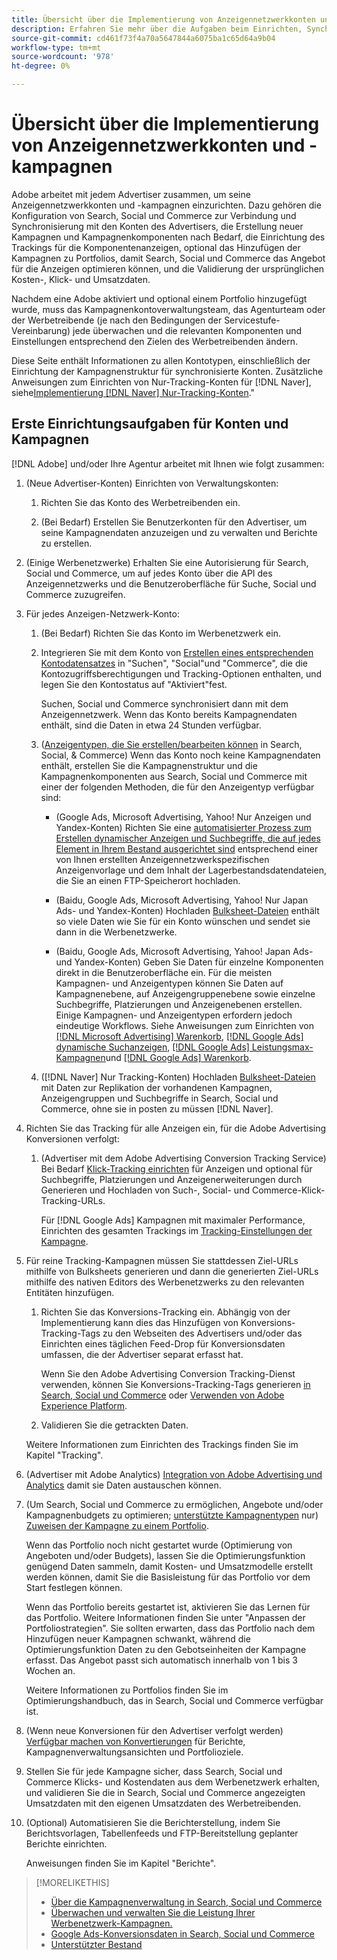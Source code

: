 ```yaml
---
title: Übersicht über die Implementierung von Anzeigennetzwerkkonten und -kampagnen
description: Erfahren Sie mehr über die Aufgaben beim Einrichten, Synchronisieren und Verwalten Ihrer Anzeigennetzwerkkonten.
source-git-commit: cd461f73f4a70a5647844a6075ba1c65d64a9b04
workflow-type: tm+mt
source-wordcount: '978'
ht-degree: 0%

---
```


# Übersicht über die Implementierung von Anzeigennetzwerkkonten und -kampagnen

Adobe arbeitet mit jedem Advertiser zusammen, um seine Anzeigennetzwerkkonten und -kampagnen einzurichten. Dazu gehören die Konfiguration von Search, Social und Commerce zur Verbindung und Synchronisierung mit den Konten des Advertisers, die Erstellung neuer Kampagnen und Kampagnenkomponenten nach Bedarf, die Einrichtung des Trackings für die Komponentenanzeigen, optional das Hinzufügen der Kampagnen zu Portfolios, damit Search, Social und Commerce das Angebot für die Anzeigen optimieren können, und die Validierung der ursprünglichen Kosten-, Klick- und Umsatzdaten.

Nachdem eine Adobe aktiviert und optional einem Portfolio hinzugefügt wurde, muss das Kampagnenkontoverwaltungsteam, das Agenturteam oder der Werbetreibende (je nach den Bedingungen der Servicestufe-Vereinbarung) jede  überwachen und die relevanten Komponenten und Einstellungen entsprechend den Zielen des Werbetreibenden ändern.

Diese Seite enthält Informationen zu allen Kontotypen, einschließlich der Einrichtung der Kampagnenstruktur für synchronisierte Konten. Zusätzliche Anweisungen zum Einrichten von Nur-Tracking-Konten für [!DNL Naver], siehe[Implementierung [!DNL Naver] Nur-Tracking-Konten](/help/search-social-commerce/campaign-management/naver-tracking-only-account-implement.md).&quot;

## Erste Einrichtungsaufgaben für Konten und Kampagnen

[!DNL Adobe] und/oder Ihre Agentur arbeitet mit Ihnen wie folgt zusammen:

1. (Neue Advertiser-Konten) Einrichten von Verwaltungskonten:

   1. Richten Sie das Konto des Werbetreibenden ein.

   1. (Bei Bedarf) Erstellen Sie Benutzerkonten für den Advertiser, um seine Kampagnendaten anzuzeigen und zu verwalten und Berichte zu erstellen.

1. (Einige Werbenetzwerke) Erhalten Sie eine Autorisierung für Search, Social und Commerce, um auf jedes Konto über die API des Anzeigennetzwerks und die Benutzeroberfläche für Suche, Social und Commerce zuzugreifen.

1. Für jedes Anzeigen-Netzwerk-Konto:

   1. (Bei Bedarf) Richten Sie das Konto im Werbenetzwerk ein.

   1. Integrieren Sie mit dem Konto von [Erstellen eines entsprechenden Kontodatensatzes](/help/search-social-commerce/campaign-management/accounts/ad-network-account-manage.md#create-account) in &quot;Suchen&quot;, &quot;Social&quot;und &quot;Commerce&quot;, die die Kontozugriffsberechtigungen und Tracking-Optionen enthalten, und legen Sie den Kontostatus auf &quot;Aktiviert&quot;fest.

      Suchen, Social und Commerce synchronisiert dann mit dem Anzeigennetzwerk. Wenn das Konto bereits Kampagnendaten enthält, sind die Daten in etwa 24 Stunden verfügbar.

   1. ([Anzeigentypen, die Sie erstellen/bearbeiten können](/help/search-social-commerce/introduction/supported-inventory.md) in Search, Social, &amp; Commerce) Wenn das Konto noch keine Kampagnendaten enthält, erstellen Sie die Kampagnenstruktur und die Kampagnenkomponenten aus Search, Social und Commerce mit einer der folgenden Methoden, die für den Anzeigentyp verfügbar sind:

      * (Google Ads, Microsoft Advertising, Yahoo! Nur Anzeigen und Yandex-Konten) Richten Sie eine [automatisierter Prozess zum Erstellen dynamischer Anzeigen und Suchbegriffe, die auf jedes Element in Ihrem Bestand ausgerichtet sind](/help/search-social-commerce/campaign-management/inventory-feeds/inventory-feeds-about.md) entsprechend einer von Ihnen erstellten Anzeigennetzwerkspezifischen Anzeigenvorlage und dem Inhalt der Lagerbestandsdatendateien, die Sie an einen FTP-Speicherort hochladen.

      * (Baidu, Google Ads, Microsoft Advertising, Yahoo! Nur Japan Ads- und Yandex-Konten) Hochladen [Bulksheet-Dateien](/help/search-social-commerce/campaign-management/bulksheets/bulksheet-about.md) enthält so viele Daten wie Sie für ein Konto wünschen und sendet sie dann in die Werbenetzwerke.

      * (Baidu, Google Ads, Microsoft Advertising, Yahoo! Japan Ads- und Yandex-Konten) Geben Sie Daten für einzelne Komponenten direkt in die Benutzeroberfläche ein. Für die meisten Kampagnen- und Anzeigentypen können Sie Daten auf Kampagnenebene, auf Anzeigengruppenebene sowie einzelne Suchbegriffe, Platzierungen und Anzeigenebenen erstellen.
      Einige Kampagnen- und Anzeigentypen erfordern jedoch eindeutige Workflows. Siehe Anweisungen zum Einrichten von [[!DNL Microsoft Advertising] Warenkorb](/help/search-social-commerce/campaign-management/special-campaign-types/microsoft-shopping-campaigns.md), [[!DNL Google Ads] dynamische Suchanzeigen](/help/search-social-commerce/campaign-management/special-campaign-types/google-dynamic-search-ads.md), [[!DNL Google Ads] Leistungsmax-Kampagnen](/help/search-social-commerce/campaign-management/special-campaign-types/google-performance-max-campaigns.md)und [[!DNL Google Ads] Warenkorb](/help/search-social-commerce/campaign-management/special-campaign-types/google-shopping-campaigns.md).

   1. ([!DNL Naver] Nur Tracking-Konten) Hochladen [Bulksheet-Dateien](/help/search-social-commerce/campaign-management/bulksheets/bulksheet-about.md) mit Daten zur Replikation der vorhandenen Kampagnen, Anzeigengruppen und Suchbegriffe in Search, Social und Commerce, ohne sie in posten zu müssen [!DNL Naver].


1. Richten Sie das Tracking für alle Anzeigen ein, für die Adobe Advertising Konversionen verfolgt:

   1. (Advertiser mit dem Adobe Advertising Conversion Tracking Service) Bei Bedarf [Klick-Tracking einrichten](/help/search-social-commerce/tracking/click-tracking-ways-to-generate.md) für Anzeigen und optional für Suchbegriffe, Platzierungen und Anzeigenerweiterungen durch Generieren und Hochladen von Such-, Social- und Commerce-Klick-Tracking-URLs.

      Für [!DNL Google Ads] Kampagnen mit maximaler Performance, Einrichten des gesamten Trackings im [Tracking-Einstellungen der Kampagne](/help/search-social-commerce/campaign-management/campaigns/campaign-settings-google.md).

1. Für reine Tracking-Kampagnen müssen Sie stattdessen Ziel-URLs mithilfe von Bulksheets generieren und dann die generierten Ziel-URLs mithilfe des nativen Editors des Werbenetzwerks zu den relevanten Entitäten hinzufügen.

   1. Richten Sie das Konversions-Tracking ein. Abhängig von der Implementierung kann dies das Hinzufügen von Konversions-Tracking-Tags zu den Webseiten des Advertisers und/oder das Einrichten eines täglichen Feed-Drop für Konversionsdaten umfassen, die der Advertiser separat erfasst hat.

      Wenn Sie den Adobe Advertising Conversion Tracking-Dienst verwenden, können Sie Konversions-Tracking-Tags generieren [in Search, Social und Commerce](/help/search-social-commerce/tools/conversion-tag-generate.md) oder [Verwenden von Adobe Experience Platform](https://experienceleague.adobe.com/docs/experience-platform/destinations/catalog/advertising/adobe-advertising-cloud.html).

   1. Validieren Sie die getrackten Daten.

   Weitere Informationen zum Einrichten des Trackings finden Sie im Kapitel &quot;Tracking&quot;.

1. (Advertiser mit Adobe Analytics) [Integration von Adobe Advertising und Analytics](https://experienceleague.adobe.com/docs/advertising/integrations/analytics/overview.html) damit sie Daten austauschen können.

1. (Um Search, Social und Commerce zu ermöglichen, Angebote und/oder Kampagnenbudgets zu optimieren; [unterstützte Kampagnentypen](/help/search-social-commerce/introduction/supported-inventory.md) nur) [Zuweisen der Kampagne zu einem Portfolio](/help/search-social-commerce/campaign-management/campaign-assign-to-portfolio.md).

   Wenn das Portfolio noch nicht gestartet wurde (Optimierung von Angeboten und/oder Budgets), lassen Sie die Optimierungsfunktion genügend Daten sammeln, damit Kosten- und Umsatzmodelle erstellt werden können, damit Sie die Basisleistung für das Portfolio vor dem Start festlegen können.

   Wenn das Portfolio bereits gestartet ist, aktivieren Sie das Lernen für das Portfolio. Weitere Informationen finden Sie unter &quot;Anpassen der Portfoliostrategien&quot;. Sie sollten erwarten, dass das Portfolio nach dem Hinzufügen neuer Kampagnen schwankt, während die Optimierungsfunktion Daten zu den Gebotseinheiten der Kampagne erfasst. Das Angebot passt sich automatisch innerhalb von 1 bis 3 Wochen an.

   Weitere Informationen zu Portfolios finden Sie im Optimierungshandbuch, das in Search, Social und Commerce verfügbar ist.<!-- verify convention for referencing Optimization Guide here -->

1. (Wenn neue Konversionen für den Advertiser verfolgt werden) [Verfügbar machen von Konvertierungen](/help/search-social-commerce/admin/transaction-properties/transaction-property-about.md) für Berichte, Kampagnenverwaltungsansichten und Portfolioziele.

1. Stellen Sie für jede Kampagne sicher, dass Search, Social und Commerce Klicks- und Kostendaten aus dem Werbenetzwerk erhalten, und validieren Sie die in Search, Social und Commerce angezeigten Umsatzdaten mit den eigenen Umsatzdaten des Werbetreibenden.

1. (Optional) Automatisieren Sie die Berichterstellung, indem Sie Berichtsvorlagen, Tabellenfeeds und FTP-Bereitstellung geplanter Berichte einrichten.

   Anweisungen finden Sie im Kapitel &quot;Berichte&quot;.

>[!MORELIKETHIS]
>
>* [Über die Kampagnenverwaltung in Search, Social und Commerce](campaign-management-about.md)
>* [Überwachen und verwalten Sie die Leistung Ihrer Werbenetzwerk-Kampagnen.](monitor-performance-campaigns.md)
>* [Google Ads-Konversionsdaten in Search, Social und Commerce](google-conversion-data.md)
>* [Unterstützter Bestand](/help/search-social-commerce/introduction/supported-inventory.md)

